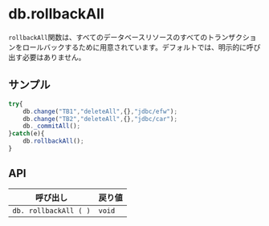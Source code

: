 # db.rollbackAll

`rollbackAll`関数は、すべてのデータベースリソースのすべてのトランザクションをロールバックするために用意されています。デフォルトでは、明示的に呼び出す必要はありません。

## サンプル

```javascript
try{
    db.change("TB1","deleteAll",{},"jdbc/efw");
    db.change("TB2","deleteAll",{},"jdbc/car");
    db._commitAll();
}catch(e){
    db.rollbackAll();
}
```

## API

| 呼び出し | 戻り値 |
|---|---|
| `db. rollbackAll ( )` | `void` |
